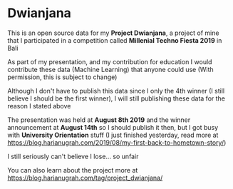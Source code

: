# Dwianjana
This is an open source data for my __Project Dwianjana__, a project of mine that I participated in a competition called **Millenial Techno Fiesta 2019** in Bali

As part of my presentation, and my contribution for education I would contribute these data (Machine Learning) that anyone could use (With permission, this is subject to change)

Although I don't have to publish this data since I only the 4th winner (I still believe I should be the first winner), I will still publishing these data for the reason I stated above

The presentation was held at **August 8th 2019** and the winner announcement at **August 14th** so I should publish it then, but I got busy with **University Orientation** stuff (I just finished yesterday, read more at https://blog.harianugrah.com/2019/08/my-first-back-to-hometown-story/)

I still seriously can't believe I lose... so unfair

You can also learn about the project more at https://blog.harianugrah.com/tag/project_dwianjana/
